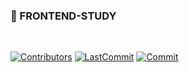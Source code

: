 ### 📔 FRONTEND-STUDY
<br>

[![Contributors](https://img.shields.io/github/contributors-anon/eoskandlv/Frontend-study)](https://github.com/eoskandlv/Frontend-study)
[![LastCommit](https://img.shields.io/github/last-commit/eoskandlv/Frontend-study)](https://github.com/eoskandlv/Frontend-study)
[![Commit](https://img.shields.io/github/commit-activity/w/eoskandlv/Frontend-study)](https://github.com/eoskandlv/Frontend-study)
